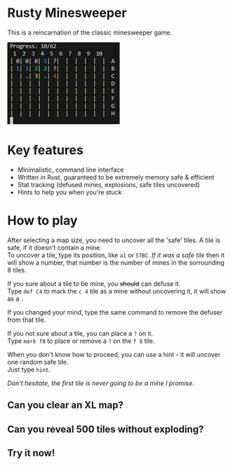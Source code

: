 # Rusty Minesweeper
This is a reincarnation of the classic minesweeper game.

![screenshot](misc/screenshot.png)

# Key features
- Minimalistic, command line interface
- Written in Rust, guaranteed to be extremely memory safe & efficient
- Stat tracking (defused mines, explosions, safe tiles uncovered)
- Hints to help you when you're stuck

# How to play
After selecting a map size, you need to uncover all the 'safe' tiles. A tile is safe, if it doesn't contain a mine.  
To uncover a tile, type its position, like `a1` or `57BC`. *If it was a safe tile* then it will show a number,
that number is the number of mines in the sorrounding 8 tiles.

If you sure about a tile to be mine, you ~~should~~ can defuse it.  
Type `def C4` to mark the `c 4` tile as a mine without uncovering it, it will show as a `.`

If you changed your mind, type the same command to remove the defuser from that tile.

If you not sure about a tile, you can place a `?` on it.  
Type `mark f8` to place or remove a `?` on the `f 8` tile.

When you don't know how to proceed, you can use a hint - it will uncover one random safe tile.  
Just type `hint`.

*Don't hesitate, the first tile is never going to be a mine I promise.*

## Can you clear an XL map?
## Can you reveal 500 tiles without exploding?
## Try it now!